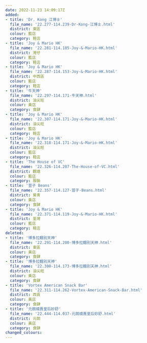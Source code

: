 ```yaml
---
date: 2022-11-23 14:09:17Z
added:
- title: 'Dr. Kong 江博士'
  file_name: '22.277-114.239-Dr-Kong-江博士.html'
  district: 東區
  colour: 藍店
  category: 鞋店
- title: 'Joy & Mario HK'
  file_name: '22.281-114.185-Joy-&-Mario-HK.html'
  district: 灣仔
  colour: 藍店
  category: 鞋店
- title: 'Joy & Mario HK'
  file_name: '22.287-114.153-Joy-&-Mario-HK.html'
  district: 中西區
  colour: 藍店
  category: 鞋店
- title: '牛天神'
  file_name: '22.297-114.171-牛天神.html'
  district: 油尖旺
  colour: 黃店
  category: 食肆
- title: 'Joy & Mario HK'
  file_name: '22.307-114.171-Joy-&-Mario-HK.html'
  district: 油尖旺
  colour: 藍店
  category: 鞋店
- title: 'Joy & Mario HK'
  file_name: '22.318-114.171-Joy-&-Mario-HK.html'
  district: 油尖旺
  colour: 藍店
  category: 鞋店
- title: 'The House of VC'
  file_name: '22.326-114.207-The-House-of-VC.html'
  district: 觀塘
  colour: 藍店
  category: 服裝
- title: '荳子 Beans'
  file_name: '22.357-114.127-荳子-Beans.html'
  district: 葵青
  colour: 黃店
  category: 食肆
- title: 'Joy & Mario HK'
  file_name: '22.371-114.119-Joy-&-Mario-HK.html'
  district: 荃灣
  colour: 藍店
  category: 鞋店
deleted:
- title: '博多拉麵別天神'
  file_name: '22.291-114.200-博多拉麵別天神.html'
  district: 東區
  colour: 黃店
  category: 食肆
- title: '博多拉麵別天神'
  file_name: '22.300-114.173-博多拉麵別天神.html'
  district: 油尖旺
  colour: 黃店
  category: 食肆
- title: 'Vortex American Snack Bar'
  file_name: '22.311-114.262-Vortex-American-Snack-Bar.html'
  district: 西貢
  colour: 黃店
  category: 食肆
- title: '元朗燒賣皇后妙舒'
  file_name: '22.444-114.037-元朗燒賣皇后妙舒.html'
  district: 元朗
  colour: 黃店
  category: 食肆
changed_colours:
---
```

